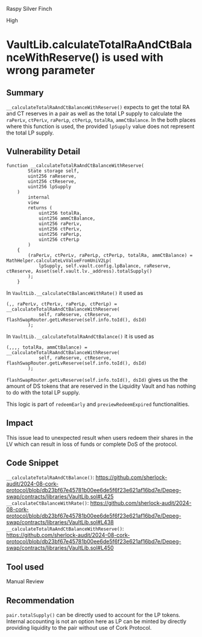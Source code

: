 Raspy Silver Finch

High

# VaultLib.calculateTotalRaAndCtBalanceWithReserve() is used with wrong parameter

## Summary

`__calculateTotalRaAndCtBalanceWithReserve()` expects to get the total RA and CT reserves in a pair as well as the total LP supply to calculate the `raPerLv`, `ctPerLv`, `raPerLp`, `ctPerLp`, `totalRa`, `ammCtBalance`. In the both places where this function is used, the provided `lpSupply` value does not represent the total LP supply.

## Vulnerability Detail

```solidity
function __calculateTotalRaAndCtBalanceWithReserve(
        State storage self,
        uint256 raReserve,
        uint256 ctReserve,
        uint256 lpSupply
    )
        internal
        view
        returns (
            uint256 totalRa,
            uint256 ammCtBalance,
            uint256 raPerLv,
            uint256 ctPerLv,
            uint256 raPerLp,
            uint256 ctPerLp
        )
    {
        (raPerLv, ctPerLv, raPerLp, ctPerLp, totalRa, ammCtBalance) = MathHelper.calculateLvValueFromUniV2Lp(
            lpSupply, self.vault.config.lpBalance, raReserve, ctReserve, Asset(self.vault.lv._address).totalSupply()
        );
    }
```

In `VaultLib.__calculateCtBalanceWithRate()` it used as
```solidity
(,, raPerLv, ctPerLv, raPerLp, ctPerLp) = __calculateTotalRaAndCtBalanceWithReserve(
            self, raReserve, ctReserve, flashSwapRouter.getLvReserve(self.info.toId(), dsId)
        );
```

In `VaultLib.__calculateTotalRaAndCtBalance()` it is used as
```solidity
(,,,, totalRa, ammCtBalance) = __calculateTotalRaAndCtBalanceWithReserve(
            self, raReserve, ctReserve, flashSwapRouter.getLvReserve(self.info.toId(), dsId)
        );
```

`flashSwapRouter.getLvReserve(self.info.toId(), dsId)` gives us the the amount of DS tokens that are reserved in the Liquidity Vault and has nothing to do with the total LP supply.

This logic is part of `redeemEarly` and `previewRedeemExpired` functionalities.
## Impact

This issue lead to unexpected result when users redeem their shares in the LV which can result in loss of funds or complete DoS of the protocol.

## Code Snippet

`__calculateTotalRaAndCtBalance()`:
https://github.com/sherlock-audit/2024-08-cork-protocol/blob/db23bf67e45781b00ee6de5f6f23e621af16bd7e/Depeg-swap/contracts/libraries/VaultLib.sol#L425
`__calculateCtBalanceWithRate()`:
https://github.com/sherlock-audit/2024-08-cork-protocol/blob/db23bf67e45781b00ee6de5f6f23e621af16bd7e/Depeg-swap/contracts/libraries/VaultLib.sol#L438
`__calculateTotalRaAndCtBalanceWithReserve()`:
https://github.com/sherlock-audit/2024-08-cork-protocol/blob/db23bf67e45781b00ee6de5f6f23e621af16bd7e/Depeg-swap/contracts/libraries/VaultLib.sol#L450
## Tool used

Manual Review

## Recommendation

`pair.totalSupply()` can be directly used to account for the LP tokens. Internal accounting is not an option here as LP can be minted by directly providing liquidity to the pair without use of Cork Protocol.